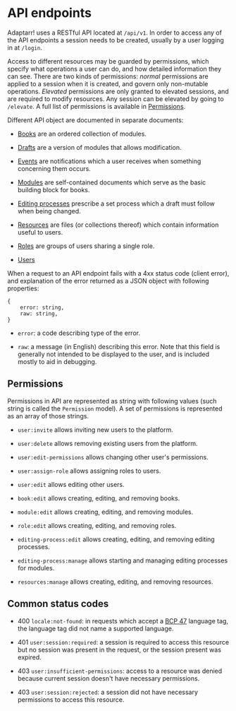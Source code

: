 # API endpoints

Adaptarr! uses a RESTful API located at `/api/v1`. In order to access any of the
API endpoints a session needs to be created, usually by a user logging in at
`/login`.

Access to different resources may be guarded by permissions, which specify what
operations a user can do, and how detailed information they can see. There are
two kinds of permissions: _normal_ permissions are applied to a session when it
is created, and govern only non-mutable operations. _Elevated_ permissions are
only granted to elevated sessions, and are required to modify resources. Any
session can be elevated by going to `/elevate`. A full list of permissions is
available in [Permissions](#permissions).

Different API object are documented in separate documents:

- [Books](./books.md) are an ordered collection of modules.

- [Drafts](./drafts.md) are a version of modules that allows modification.

- [Events](./events.md) are notifications which a user receives when something
  concerning them occurs.

- [Modules](./modules.md) are self-contained documents which serve as the basic
  building block for books.

- [Editing processes](./processes.md) prescribe a set process which a draft must
  follow when being changed.

- [Resources](./resources.md) are files (or collections thereof) which contain
  information useful to users.

- [Roles](./roles.md) are groups of users sharing a single role.

- [Users](./users.md)

When a request to an API endpoint fails with a 4xx status code (client error),
and explanation of the error returned as a JSON object with following
properties:

```
{
    error: string,
    raw: string,
}
```

- `error`: a code describing type of the error.

- `raw`: a message (in English) describing this error. Note that this field is
  generally not intended to be displayed to the user, and is included mostly to
  aid in debugging.



## Permissions

Permissions in API are represented as string with following values (such string
is called the <a name="permission"></a> `Permission` model). A set of
permissions is represented as an array of those strings.

- <a name="p-user-invite"></a> `user:invite` allows inviting new users to the
  platform.

- <a name="p-user-delete"></a> `user:delete` allows removing existing users from
  the platform.

- <a name="p-user-edit-permissions"></a> `user:edit-permissions` allows changing
  other user's permissions.

- <a name="p-user-assign-role"></a> `user:assign-role` allows assigning roles to
  users.

- <a name="p-user-edit"></a> `user:edit` allows editing other users.

- <a name="p-book-edit"></a> `book:edit` allows creating, editing, and removing
  books.

- <a name="p-module-edit"></a> `module:edit` allows creating, editing, and
  removing modules.

- <a name="p-role-edit"></a> `role:edit` allows creating, editing, and removing
  roles.

- <a name="p-editing-process-edit"></a> `editing-process:edit` allows creating,
  editing, and removing editing processes.

- <a name="p-editing-process-manage"></a> `editing-process:manage` allows
  starting and managing editing processes for modules.

- <a name="p-resources-manage"></a> `resources:manage` allows creating, editing,
  and removing resources.



## Common status codes

- 400 `locale:not-found`: in requests which accept a [BCP 47][BCP47] language
  tag, the language tag did not name a supported language.

- 401 `user:session:required`: a session is required to access this resource
  but no session was present in the request, or the session present was expired.

- 403 `user:insufficient-permissions`: access to a resource was denied because
  current session doesn't have necessary permissions.

- 403 `user:session:rejected`: a session did not have necessary permissions to
  access this resource.

[BCP47]: https://tools.ietf.org/rfc/bcp/bcp47.txt
